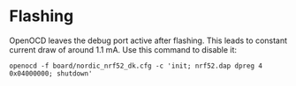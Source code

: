 # Flashing

OpenOCD leaves the debug port active after flashing.
This leads to constant current draw of around 1.1 mA.
Use this command to disable it:
```
openocd -f board/nordic_nrf52_dk.cfg -c 'init; nrf52.dap dpreg 4 0x04000000; shutdown'
```
